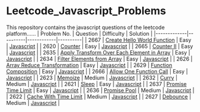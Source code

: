 # Leetcode_Javascript_Problems
This repository contains the javascript questions of the leetcode platform......
| Problem No. | Question | Difficulty | Solution |
|-------------|----------|------------|----------|
| 2667 | [Create Hello World Function](https://leetcode.com/problems/create-hello-world-function/) | Easy | [Javascript](./Javascript/Create_Hello_World_Function.js) |
| 2620 | [Counter](https://leetcode.com/problems/counter/) | Easy | [Javascript](./Javascript/Counter.js) |
| 2665 | [Counter II](https://leetcode.com/problems/counter-ii/) | Easy | [Javascript](./Javascript/Counter_II.js) |
| 2635 | [Apply Transform Over Each Element in Array](https://leetcode.com/problems/apply-transform-over-each-element-in-array/) | Easy | [Javascript](./Javascript/Apply_Transform_Over_Each_Element_in_Array.js) |
| 2634 | [Filter Elements from Array](https://leetcode.com/problems/filter-elements-from-array/) | Easy | [Javascript](./Javascript/Filter_Elements_from_Array.js) |
| 2626 | [Array Reduce Transformation](https://leetcode.com/problems/array-reduce-transformation/) | Easy | [Javascript](./Javascript/Array_Reduce_Transformation.js) |
| 2629 | [Function Composition](https://leetcode.com/problems/function-composition/) | Easy | [Javascript](./Javascript/Function_Composition.js) |
| 2666 | [Allow One Function Call](https://leetcode.com/problems/allow-one-function-call/) | Easy | [Javascript](./Javascript/Allow_One_Function_Call.js) |
| 2623 | [Memoize](https://leetcode.com/problems/memoize/) | Medium | [Javascript](./Javascript/Memoize.js) |
| 2632 | [Curry](https://leetcode.com/problems/curry/) | Medium | [Javascript](./Javascript/Curry.js) |
| 2621 | [Sleep](https://leetcode.com/problems/sleep/) | Easy | [Javascript](./Javascript/Sleep.js) |
| 2637 | [Promise Time Limit](https://leetcode.com/problems/promise-time-limit/) | Easy | [Javascript](./Javascript/Promise_Time_Limit.js) | 
| 2636 | [Promise Pool](https://leetcode.com/problems/promise-pool/) | Medium | [Javascript](./Javascript/Promise_Pool.js) |
| 2622 | [Cache With Time Limit](https://leetcode.com/problems/cache-with-time-limit/) | Medium | [Javascript](./Javascript/Cache_With_Time_Limit.js) |
| 2627 | [Debounce](https://leetcode.com/problems/debounce/) | Medium | [Javascript](./Javascript/Debounce.js) |
